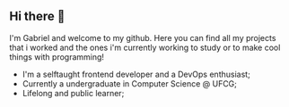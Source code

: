 ## Hi there 👋

I'm Gabriel and welcome to my github.
Here you can find all my projects that i worked and the ones i'm currently working to study or to make cool things with programming!
- I'm a selftaught frontend developer and a DevOps enthusiast;
- Currently a undergraduate in Computer Science @ UFCG;
- Lifelong and public learner;
